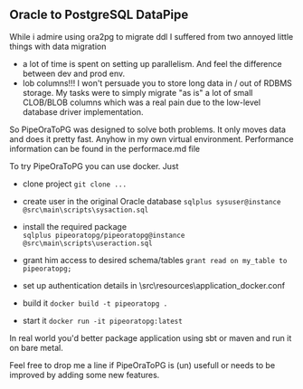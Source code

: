 ## Oracle to PostgreSQL DataPipe

While i admire using ora2pg to migrate ddl I suffered from two annoyed little things with data migration
- a lot of time is spent on setting up parallelism. And feel the difference between dev and prod env.
- lob columns!!! I won't persuade you to store long data in / out of RDBMS storage. My tasks were to simply migrate "as is" a lot of small CLOB/BLOB columns which was a real pain due to the low-level database driver implementation.

So PipeOraToPG was designed to solve both problems. It only moves data and does it pretty fast. Anyhow in my own virtual environment.
Performance information can be found in the performace.md file

To try PipeOraToPG you can use docker. Just

* clone project
  `git clone ...`

* create user in the original Oracle database
  `sqlplus sysuser@instance @src\main\scripts\sysaction.sql`

* install the required package   
  `sqlplus pipeoratopg/pipeoratopg@instance @src\main\scripts\useraction.sql`

* grant him access to desired schema/tables
  `grant read on my_table to pipeoratopg;`

* set up authentication details in \src\resources\application_docker.conf

* build it
  `docker build -t pipeoratopg .`

* start it
  `docker run -it pipeoratopg:latest`

In real world you'd better package application using sbt or maven and run it on bare metal.

Feel free to drop me a line if PipeOraToPG is (un) usefull or needs to be improved by adding some new features.